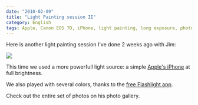 ```yaml
---
date: "2010-02-09"
title: "Light Painting session II"
category: English
tags: Apple, Canon EOS 7D, iPhone, light painting, long exposure, photo, photography
---
```


Here is another light painting session I've done 2 weeks ago with Jim:

![]({attach}maomium-light-painting-session-two-preview.jpg)

This time we used a more powerfull light source: a simple [Apple's iPhone](https://amzn.com/B001AXA056/?tag=kevideld-20) at full brightness.

 We also played with several colors, thanks to the [free Flashlight app](https://itunes.apple.com/app/flashlight/id285281827).

Check out the entire set of photos on his photo gallery.
